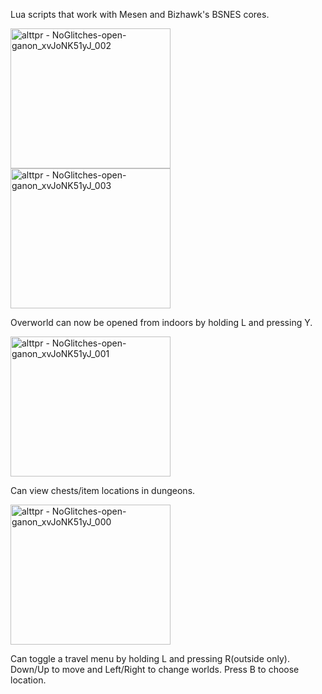 Lua scripts that work with Mesen and Bizhawk's BSNES cores.

<img width="256" height="224" alt="alttpr - NoGlitches-open-ganon_xvJoNK51yJ_002" src="https://github.com/user-attachments/assets/5571888f-1329-47b6-8edb-1ab002de5628" />
<img width="256" height="224" alt="alttpr - NoGlitches-open-ganon_xvJoNK51yJ_003" src="https://github.com/user-attachments/assets/3687471d-5bf7-468e-929f-0191d7518814" />

Overworld can now be opened from indoors by holding L and pressing Y.

<img width="256" height="224" alt="alttpr - NoGlitches-open-ganon_xvJoNK51yJ_001" src="https://github.com/user-attachments/assets/5ded4360-73ec-49a6-8e46-1aeab3ea3502" />

Can view chests/item locations in dungeons.

<img width="256" height="224" alt="alttpr - NoGlitches-open-ganon_xvJoNK51yJ_000" src="https://github.com/user-attachments/assets/8cd7d8a5-f962-467a-8d55-70cfdb011297" />

Can toggle a travel menu by holding L and pressing R(outside only). Down/Up to move and Left/Right to change worlds. Press B to choose location.
